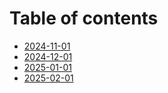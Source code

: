 # Table of contents

* [2024-11-01](README.md)
* [2024-12-01](README.md)
* [2025-01-01](README.md)
* [2025-02-01](2025-02-14.md)
